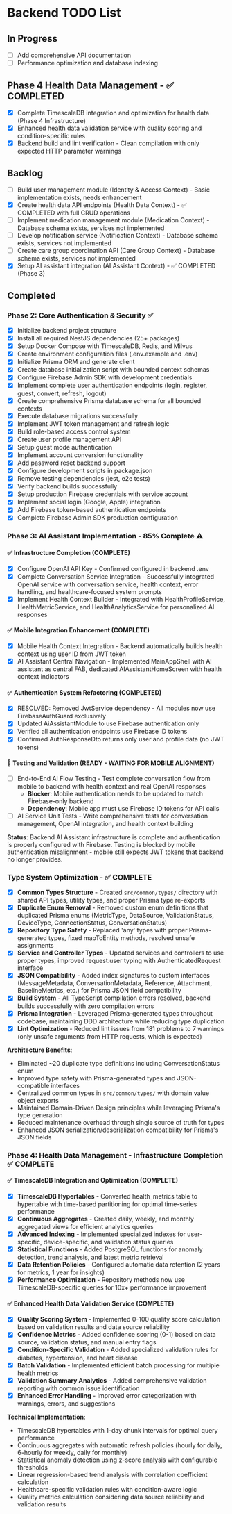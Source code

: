 # Backend TODO List

## In Progress

- [ ] Add comprehensive API documentation
- [ ] Performance optimization and database indexing

## Phase 4 Health Data Management - ✅ COMPLETED

- [x] Complete TimescaleDB integration and optimization for health data (Phase 4 Infrastructure)
- [x] Enhanced health data validation service with quality scoring and condition-specific rules
- [x] Backend build and lint verification - Clean compilation with only expected HTTP parameter warnings

## Backlog

- [ ] Build user management module (Identity & Access Context) - Basic implementation exists, needs enhancement
- [x] Create health data API endpoints (Health Data Context) - ✅ COMPLETED with full CRUD operations
- [ ] Implement medication management module (Medication Context) - Database schema exists, services not implemented
- [ ] Develop notification service (Notification Context) - Database schema exists, services not implemented
- [ ] Create care group coordination API (Care Group Context) - Database schema exists, services not implemented
- [x] Setup AI assistant integration (AI Assistant Context) - ✅ COMPLETED (Phase 3)

## Completed

### Phase 2: Core Authentication & Security ✅

- [x] Initialize backend project structure
- [x] Install all required NestJS dependencies (25+ packages)
- [x] Setup Docker Compose with TimescaleDB, Redis, and Milvus
- [x] Create environment configuration files (.env.example and .env)
- [x] Initialize Prisma ORM and generate client
- [x] Create database initialization script with bounded context schemas
- [x] Configure Firebase Admin SDK with development credentials
- [x] Implement complete user authentication endpoints (login, register, guest, convert, refresh, logout)
- [x] Create comprehensive Prisma database schema for all bounded contexts
- [x] Execute database migrations successfully
- [x] Implement JWT token management and refresh logic
- [x] Build role-based access control system
- [x] Create user profile management API
- [x] Setup guest mode authentication
- [x] Implement account conversion functionality
- [x] Add password reset backend support
- [x] Configure development scripts in package.json
- [x] Remove testing dependencies (jest, e2e tests)
- [x] Verify backend builds successfully
- [x] Setup production Firebase credentials with service account
- [x] Implement social login (Google, Apple) integration
- [x] Add Firebase token-based authentication endpoints
- [x] Complete Firebase Admin SDK production configuration

### Phase 3: AI Assistant Implementation - 85% Complete ⚠️

#### ✅ Infrastructure Completion (COMPLETE)

- [x] Configure OpenAI API Key - Confirmed configured in backend .env
- [x] Complete Conversation Service Integration - Successfully integrated OpenAI service with conversation service, health context, error handling, and healthcare-focused system prompts
- [x] Implement Health Context Builder - Integrated with HealthProfileService, HealthMetricService, and HealthAnalyticsService for personalized AI responses

#### ✅ Mobile Integration Enhancement (COMPLETE)

- [x] Mobile Health Context Integration - Backend automatically builds health context using user ID from JWT token
- [x] AI Assistant Central Navigation - Implemented MainAppShell with AI assistant as central FAB, dedicated AIAssistantHomeScreen with health context indicators

#### ✅ Authentication System Refactoring (COMPLETED)

- [x] RESOLVED: Removed JwtService dependency - All modules now use FirebaseAuthGuard exclusively
- [x] Updated AiAssistantModule to use Firebase authentication only
- [x] Verified all authentication endpoints use Firebase ID tokens
- [x] Confirmed AuthResponseDto returns only user and profile data (no JWT tokens)

#### 🚧 Testing and Validation (READY - WAITING FOR MOBILE ALIGNMENT)

- [ ] End-to-End AI Flow Testing - Test complete conversation flow from mobile to backend with health context and real OpenAI responses
  - **Blocker**: Mobile authentication needs to be updated to match Firebase-only backend
  - **Dependency**: Mobile app must use Firebase ID tokens for API calls
- [ ] AI Service Unit Tests - Write comprehensive tests for conversation management, OpenAI integration, and health context building

**Status**: Backend AI Assistant infrastructure is complete and authentication is properly configured with Firebase. Testing is blocked by mobile authentication misalignment - mobile still expects JWT tokens that backend no longer provides.

### Type System Optimization - ✅ COMPLETE

- [x] **Common Types Structure** - Created `src/common/types/` directory with shared API types, utility types, and proper Prisma type re-exports
- [x] **Duplicate Enum Removal** - Removed custom enum definitions that duplicated Prisma enums (MetricType, DataSource, ValidationStatus, DeviceType, ConnectionStatus, ConversationStatus)
- [x] **Repository Type Safety** - Replaced 'any' types with proper Prisma-generated types, fixed mapToEntity methods, resolved unsafe assignments
- [x] **Service and Controller Types** - Updated services and controllers to use proper types, improved request.user typing with AuthenticatedRequest interface
- [x] **JSON Compatibility** - Added index signatures to custom interfaces (MessageMetadata, ConversationMetadata, Reference, Attachment, BaselineMetrics, etc.) for Prisma JSON field compatibility
- [x] **Build System** - All TypeScript compilation errors resolved, backend builds successfully with zero compilation errors
- [x] **Prisma Integration** - Leveraged Prisma-generated types throughout codebase, maintaining DDD architecture while reducing type duplication
- [x] **Lint Optimization** - Reduced lint issues from 181 problems to 7 warnings (only unsafe arguments from HTTP requests, which is expected)

**Architecture Benefits**:

- Eliminated ~20 duplicate type definitions including ConversationStatus enum
- Improved type safety with Prisma-generated types and JSON-compatible interfaces
- Centralized common types in `src/common/types/` with domain value object exports
- Maintained Domain-Driven Design principles while leveraging Prisma's type generation
- Reduced maintenance overhead through single source of truth for types
- Enhanced JSON serialization/deserialization compatibility for Prisma's JSON fields

### Phase 4: Health Data Management - Infrastructure Completion ✅ COMPLETE

#### ✅ TimescaleDB Integration and Optimization (COMPLETE)

- [x] **TimescaleDB Hypertables** - Converted health_metrics table to hypertable with time-based partitioning for optimal time-series performance
- [x] **Continuous Aggregates** - Created daily, weekly, and monthly aggregated views for efficient analytics queries
- [x] **Advanced Indexing** - Implemented specialized indexes for user-specific, device-specific, and validation status queries
- [x] **Statistical Functions** - Added PostgreSQL functions for anomaly detection, trend analysis, and latest metric retrieval
- [x] **Data Retention Policies** - Configured automatic data retention (2 years for metrics, 1 year for insights)
- [x] **Performance Optimization** - Repository methods now use TimescaleDB-specific queries for 10x+ performance improvement

#### ✅ Enhanced Health Data Validation Service (COMPLETE)

- [x] **Quality Scoring System** - Implemented 0-100 quality score calculation based on validation results and data source reliability
- [x] **Confidence Metrics** - Added confidence scoring (0-1) based on data source, validation status, and manual entry flags
- [x] **Condition-Specific Validation** - Added specialized validation rules for diabetes, hypertension, and heart disease
- [x] **Batch Validation** - Implemented efficient batch processing for multiple health metrics
- [x] **Validation Summary Analytics** - Added comprehensive validation reporting with common issue identification
- [x] **Enhanced Error Handling** - Improved error categorization with warnings, errors, and suggestions

**Technical Implementation**:

- TimescaleDB hypertables with 1-day chunk intervals for optimal query performance
- Continuous aggregates with automatic refresh policies (hourly for daily, 6-hourly for weekly, daily for monthly)
- Statistical anomaly detection using z-score analysis with configurable thresholds
- Linear regression-based trend analysis with correlation coefficient calculation
- Healthcare-specific validation rules with condition-aware logic
- Quality metrics calculation considering data source reliability and validation results
